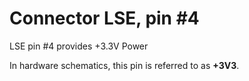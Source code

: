 # Connector LSE, pin #4

LSE pin #4 provides +3.3V Power

In hardware schematics, this pin is referred to as **+3V3**.
